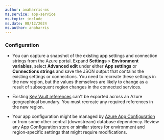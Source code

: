 ```yaml
---
author: anaharris-ms
ms.service: app-service
ms.topic: include
ms.date: 08/12/2024
ms.author: anaharris
---
```


### Configuration

- You can capture a snapshot of the existing app settings and connection strings from the Azure portal. Expand **Settings** > **Environment variables**, select **Advanced edit** under either **App settings** or **Connections strings** and save the JSON output that contains the existing settings or connections. You need to recreate these settings in the new region, but the values themselves are likely to change as a result of subsequent region changes in the connected services.

- Existing [Key Vault references](/azure/app-service/app-service-key-vault-references) can't be exported across an Azure geographical boundary. You must recreate any required references in the new region.

- Your app configuration might be managed by [Azure App Configuration](/azure/azure-app-configuration/overview) or from some other central (downstream) database dependency. Review any App Configuration store or similar stores for environment and region-specific settings that might require modifications. 

